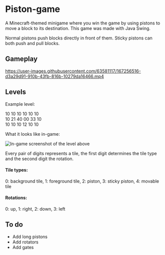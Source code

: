 # Piston-game
A Minecraft-themed minigame where you win the game by using pistons to move a block to its destination.
This game was made with Java Swing.

Normal pistons push blocks directly in front of them. Sticky pistons can both push and pull blocks.

## Gameplay

https://user-images.githubusercontent.com/63581117/167256516-d3a29d91-910b-43fb-816b-10279da16466.mp4

## Levels
Example level:

10 10 10 10 10 10<br/>
10 21 40 00 33 10<br/>
10 10 10 12 10 10

What it looks like in-game:

![In-game screenshot of the level above](https://user-images.githubusercontent.com/63581117/167123795-9970f8f0-8a8a-405b-9841-70f904f74ab4.png)

Every pair of digits represents a tile, the first digit determines the tile type and the second digit the rotation.

#### Tile types:

0: background tile,
1: foreground tile,
2: piston,
3: sticky piston,
4: movable tile

#### Rotations:

0: up,
1: right,
2: down,
3: left

## To do
- Add long pistons
- Add rotators
- Add gates

